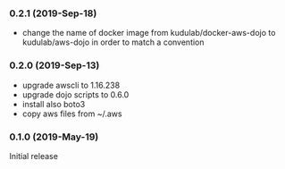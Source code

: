 ### 0.2.1 (2019-Sep-18)

* change the name of docker image from kudulab/docker-aws-dojo to
 kudulab/aws-dojo in order to match a convention

### 0.2.0 (2019-Sep-13)

* upgrade awscli to 1.16.238
* upgrade dojo scripts to 0.6.0
* install also boto3
* copy aws files from ~/.aws

### 0.1.0 (2019-May-19)

Initial release
